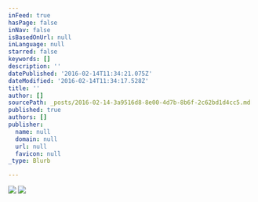 ```yaml
---
inFeed: true
hasPage: false
inNav: false
isBasedOnUrl: null
inLanguage: null
starred: false
keywords: []
description: ''
datePublished: '2016-02-14T11:34:21.075Z'
dateModified: '2016-02-14T11:34:17.528Z'
title: ''
author: []
sourcePath: _posts/2016-02-14-3a9516d8-8e00-4d7b-8b6f-2c62bd1d4cc5.md
published: true
authors: []
publisher:
  name: null
  domain: null
  url: null
  favicon: null
_type: Blurb

---
```

![](https://the-grid-user-content.s3-us-west-2.amazonaws.com/f648fa18-eaaf-4752-8307-f5aa41088d30.jpg)
![](https://the-grid-user-content.s3-us-west-2.amazonaws.com/152a72d9-d033-4c1b-81b7-6f1abdb59ad0.jpg)